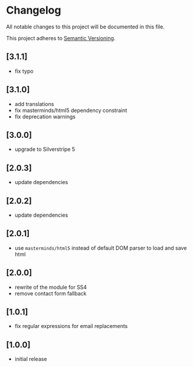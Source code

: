 # Changelog

All notable changes to this project will be documented in this file.

This project adheres to [Semantic Versioning](http://semver.org/).

## [3.1.1]

* fix typo

## [3.1.0]

* add translations
* fix masterminds/html5 dependency constraint
* fix deprecation warnings

## [3.0.0]

* upgrade to Silverstripe 5

## [2.0.3]

* update dependencies

## [2.0.2]

* update dependencies

## [2.0.1]

* use `masterminds/html5` instead of default DOM parser to load and save html

## [2.0.0]

* rewrite of the module for SS4
* remove contact form fallback

## [1.0.1]

* fix regular expressions for email replacements

## [1.0.0]

* initial release
